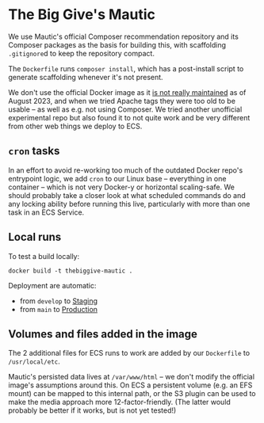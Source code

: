 # The Big Give's Mautic

We use Mautic's official Composer recommendation repository and its Composer
packages as the basis for building this, with scaffolding `.gitignore`d
to keep the repository compact.

The `Dockerfile` runs `composer install`, which has a post-install script to
generate scaffolding whenever it's not present.

We don't use the official Docker image as it [is not really maintained](https://github.com/mautic/docker-mautic/issues/240)
as of August 2023, and when we tried Apache tags they were too old to be usable – as
well as e.g. not using Composer. We tried another unofficial experimental repo but also
found it to not quite work and be very different from other web things we deploy to ECS.

## `cron` tasks

In an effort to avoid re-working too much of the outdated Docker repo's entrypoint logic, we add `cron`
to our Linux base – everything in one container – which is not very Docker-y or horizontal scaling-safe.
We should probably take a closer look at what scheduled commands do and any locking ability before running
this live, particularly with more than one task in an ECS Service.

## Local runs

To test a build locally:

    docker build -t thebiggive-mautic .

Deployment are automatic:
* from `develop` to [Staging](https://mautic-staging.thebiggivetest.org.uk)
* from `main` to [Production](https://mautic-production.thebiggive.org.uk)

## Volumes and files added in the image

The 2 additional files for ECS runs to work are added by our `Dockerfile`
to `/usr/local/etc`.

Mautic's persisted data lives at `/var/www/html` – we don't modify the
official image's assumptions around this. On ECS a persistent volume
(e.g. an EFS mount) can be mapped to this internal path, or the S3 plugin
can be used to make the media approach more 12-factor-friendly. (The latter
would probably be better if it works, but is not yet tested!)
